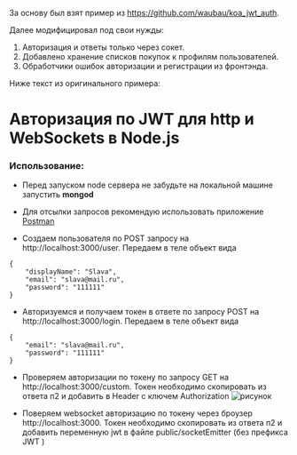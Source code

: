 
За основу был взят пример из https://github.com/waubau/koa_jwt_auth.

Далее модифицировал под свои нужды:
1. Авторизация и ответы только через сокет.
2. Добавлено хранение списков покупок к профилям пользователей.
3. Обработчики ошибок авторизации и регистрации из фронтэнда.

Ниже текст из оригинального примера:

# Авторизация по JWT для http и WebSockets в Node.js


### Использование:

+ Перед запуском node сервера не забудьте на локальной машине запустить **mongod**

+ Для отсылки запросов рекомендую использовать приложение [Postman](https://www.getpostman.com/)

+ Создаем пользователя по POST запросу на http://localhost:3000/user. Передаем в теле объект вида
```
{
	"displayName": "Slava",
	"email": "slava@mail.ru",
	"password": "111111"
}
```

+ Авторизуемся и получаем токен в ответе по запросу POST на http://localhost:3000/login. Передаем в теле объект вида

```
{
	"email": "slava@mail.ru",
	"password": "111111"
}
```

+ Проверяем авторизации по токену по запросу GET на http://localhost:3000/custom. 
Токен необходимо скопировать из ответа п2 и добавить в Header с ключем Authorization
![рисунок](/images/Auth_header.png)

+ Поверяем websocket авторизацию по токену через броузер http://localhost:3000. Токен необходимо скопировать из ответа п2 и добавить переменную jwt в файле public/socketEmitter
 (без префикса JWT )

